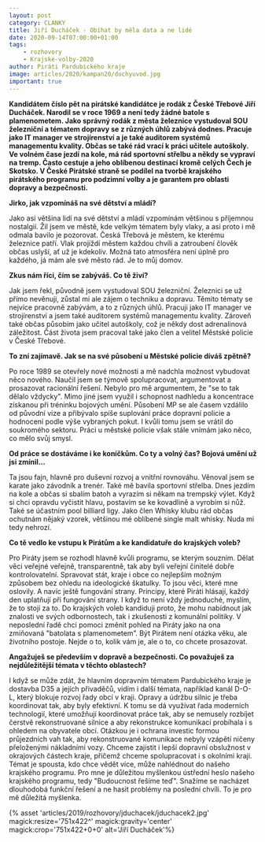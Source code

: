 ```yaml
---
layout: post
category: CLANKY
title: Jiří Ducháček - Obíhat by měla data a ne lidé
date: 2020-09-14T07:00:00+01:00
tags:
    - rozhovory
    - Krajske-volby-2020
author: Piráti Pardubického kraje
image: articles/2020/kampan20/duchyuvod.jpg
important: true
---
```


**Kandidátem číslo pět na pirátské kandidátce je rodák z České Třebové Jiří Ducháček. Narodil se v roce 1969 a není tedy žádné batole s plamenometem. Jako správný rodák z města železnice vystudoval SOU železniční a tématem dopravy se z různých úhlů zabývá dodnes. Pracuje jako IT manager ve strojírenství a je také auditorem systémů managementu kvality. Občas se také rád vrací k práci učitele autoškoly. Ve volném čase jezdí na kole, má rád sportovní střelbu a někdy se vypraví na tremp. Často cestuje a jeho oblíbenou destinací kromě celých Čech je Skotsko. V České Pirátské straně se podílel na tvorbě krajského pirátského programu pro podzimní volby a je garantem pro oblasti dopravy a bezpečnosti.**




**Jirko, jak vzpomínáš na své dětství a mládí?**

Jako asi většina lidí na své dětství a mládí vzpomínám většinou s příjemnou nostalgií. Žil jsem ve městě, kde velkým tématem byly vlaky, a asi proto i mě odmala bavilo je pozorovat. Česká Třebová je městem, ke kterému železnice patří. Vlak projíždí městem každou chvíli a zatroubení člověk občas uslyší, ať už je kdekoliv. Možná tato atmosféra není úplně pro každého, já mám ale své město rád. Je to můj domov.


**Zkus nám říci, čím se zabýváš. Co tě živí?**

Jak jsem řekl, původně jsem vystudoval SOU železniční. Železnici se už přímo nevěnuji, zůstal mi ale zájem o techniku a dopravu. Těmito tématy se nejvíce pracovně zabývám, a to z různých úhlů. Pracuji jako IT manager ve strojírenství a jsem také auditorem systémů  managementu kvality. Zároveň také občas působím jako učitel autoškoly, což je někdy dost adrenalinová záležitost. Část života jsem pracoval také jako člen a velitel Městské policie v České Třebové.


**To zní zajímavě. Jak se na své působení u Městské policie díváš zpětně?**

Po roce 1989 se otevřely nové možnosti a mě nadchla možnost vybudovat něco nového. Naučil jsem se týmově spolupracovat, argumentovat a prosazovat racionální řešení. Nebylo pro mě argumentem, že "se to tak dělalo vždycky". Mimo jiné jsem využil i schopnost nadhledu a koncentrace získanou při tréninku bojových umění. 
Působení MP se ale časem vzdálilo od původní vize a přibývalo spíše suplování práce dopravní policie a hodnocení podle výše vybraných pokut. I kvůli tomu jsem se vrátil do soukromého sektoru. Práci u městské policie však stále vnímám jako něco, co mělo svůj smysl.


**Od práce se dostáváme i ke koníčkům. Co ty a volný čas? Bojová umění už jsi zmínil...**

Ta jsou fajn, hlavně pro duševní rozvoj a vnitřní rovnováhu. Věnoval jsem se karate jako závodník a trenér. Také mě bavila sportovní střelba. Dnes jezdím na kole a občas si sbalím batoh a vyrazím si někam na trempský výlet. Když si chci opravdu vyčistit hlavu, postavím se ke kovadlině a vyrobím si nůž. Také se účastním pool billiard ligy. Jako člen Whisky klubu rád občas ochutnám nějaký vzorek, většinou mé oblíbené single malt whisky. Nuda mi tedy nehrozí.


**Co tě vedlo ke vstupu k Pirátům a ke kandidatuře do krajských voleb?**

Pro Piráty jsem se rozhodl hlavně kvůli programu, se kterým souzním. Dělat věci veřejné veřejně, transparentně, tak aby byli veřejní činitelé dobře kontrolovatelní. Spravovat stát, kraje i obce co nejlepším možným způsobem bez ohledu na ideologické škatulky. To jsou věci, které mne oslovily. A navíc ještě fungování strany. Principy, které Piráti hlásají, každý den uplatňují při fungování strany. I když to není vždy jednoduché, myslím, že to stojí za to. Do krajských voleb kandiduji proto, že mohu nabídnout jak znalosti ve svých odbornostech, tak i zkušenosti z komunální politiky. V neposlední řadě chci pomoci změnit pohled na Piráty jako na ona zmiňovaná "batolata s plamenometem”. Být Pirátem není otázka věku, ale životního postoje. Nejde o to, kolik vám je, ale o to, co chcete prosazovat. 


**Angažuješ se především v dopravě a bezpečnosti. Co považuješ za nejdůležitější témata v těchto oblastech?** 

I když se může zdát, že hlavním dopravním tématem Pardubického kraje je dostavba D35 a jejích přivaděčů, vidím i další témata, například kanál D-O-L, který blokuje rozvoj řady obcí v kraji. Opravy a údržbu silnic je třeba koordinovat tak, aby byly efektivní. K tomu se dá využívat řada moderních technologií, které umožňují koordinovat práce tak, aby se nemusely rozbíjet čerstvě rekonstruované silnice a aby rekonstrukce komunikací probíhala i s ohledem na obyvatele obcí. Otázkou je i ochrana investic formou průjezdních vah tak, aby rekonstruované komunikace nebyly vzápětí ničeny přeloženými nákladními vozy. Chceme zajistit i lepší dopravní obslužnost v okrajových částech kraje, přičemž chceme spolupracovat i s okolními kraji. Témat je spousta, kdo chce vědět více, může nahlédnout do našeho krajského programu. Pro mne je důležitou myšlenkou ústřední heslo našeho krajského programu, tedy "Budoucnost řešíme teď". Snažíme se nacházet dlouhodobá funkční řešení a ne hasit problémy na poslední chvíli. To je pro mě důležitá myšlenka.

{% asset 'articles/2019/rozhovory/jduchacek/jduchacek2.jpg' magick:resize='751x422^' 
magick:gravity='center' magick:crop='751x422+0+0' alt='Jiří Ducháček'%}
